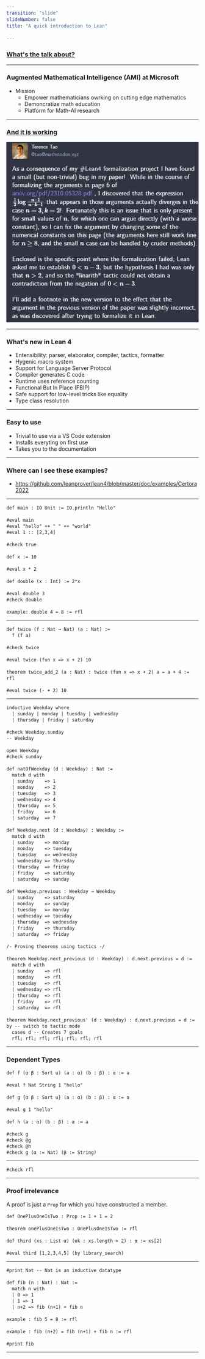 ```yaml
---
transition: "slide"
slideNumber: false
title: "A quick introduction to Lean"

---
```


### [What's the talk about?](https://github.com/leanprover/lean4)

---

### Augmented Mathematical Intelligence (AMI) at Microsoft

- Mission
  - Empower mathematicians owrking on cutting edge mathematics
  - Demoncratize math education
  - Platform for Math-AI research

---

### [And it is working](https://mathstodon.xyz/@tao/111287749336059662)

![Terence Tao](images/tao.png)

---

### What's new in Lean 4

- Entensibility: parser, elaborator, compiler, tactics, formatter
- Hygenic macro system
- Support for Language Server Protocol
- Compiler generates C code
- Runtime uses reference counting
- Functional But In Place (FBIP)
- Safe support for low-level tricks like equality
- Type class resolution

---

### Easy to use

- Trivial to use via a VS Code extension
- Installs everyting on first use
- Takes you to the documentation

---

### Where can I see these examples?

- https://github.com/leanprover/lean4/blob/master/doc/examples/Certora2022

---

```lean
def main : IO Unit := IO.println "Hello"

#eval main
#eval "hello" ++ " " ++ "world"
#eval 1 :: [2,3,4]

#check true

def x := 10

#eval x * 2

def double (x : Int) := 2*x

#eval double 3
#check double

example: double 4 = 8 := rfl
```

---

```lean
def twice (f : Nat → Nat) (a : Nat) :=
  f (f a)

#check twice

#eval twice (fun x => x + 2) 10

theorem twice_add_2 (a : Nat) : twice (fun x => x + 2) a = a + 4 := rfl

#eval twice (· + 2) 10
```

---

```lean
inductive Weekday where
  | sunday | monday | tuesday | wednesday
  | thursday | friday | saturday

#check Weekday.sunday
-- Weekday

open Weekday
#check sunday

def natOfWeekday (d : Weekday) : Nat :=
  match d with
  | sunday    => 1
  | monday    => 2
  | tuesday   => 3
  | wednesday => 4
  | thursday  => 5
  | friday    => 6
  | saturday  => 7

def Weekday.next (d : Weekday) : Weekday :=
  match d with
  | sunday    => monday
  | monday    => tuesday
  | tuesday   => wednesday
  | wednesday => thursday
  | thursday  => friday
  | friday    => saturday
  | saturday  => sunday

def Weekday.previous : Weekday → Weekday
  | sunday    => saturday
  | monday    => sunday
  | tuesday   => monday
  | wednesday => tuesday
  | thursday  => wednesday
  | friday    => thursday
  | saturday  => friday

/- Proving theorems using tactics -/

theorem Weekday.next_previous (d : Weekday) : d.next.previous = d :=
  match d with
  | sunday    => rfl
  | monday    => rfl
  | tuesday   => rfl
  | wednesday => rfl
  | thursday  => rfl
  | friday    => rfl
  | saturday  => rfl

theorem Weekday.next_previous' (d : Weekday) : d.next.previous = d := by -- switch to tactic mode
  cases d -- Creates 7 goals
  rfl; rfl; rfl; rfl; rfl; rfl; rfl

```

---

### Dependent Types

```lean
def f (α β : Sort u) (a : α) (b : β) : α := a

#eval f Nat String 1 "hello"

def g {α β : Sort u} (a : α) (b : β) : α := a

#eval g 1 "hello"

def h (a : α) (b : β) : α := a

#check g
#check @g
#check @h
#check g (α := Nat) (β := String)
```

---

```lean
#check rfl
```

---

### Proof irrelevance

A proof is just a `Prop` for which you have constructed a member.

```lean
def OnePlusOneIsTwo : Prop := 1 + 1 = 2

theorem onePlusOneIsTwo : OnePlusOneIsTwo := rfl

def third (xs : List α) (ok : xs.length > 2) : α := xs[2]

#eval third [1,2,3,4,5] (by library_search)

```

---

```lean
#print Nat -- Nat is an inductive datatype

def fib (n : Nat) : Nat :=
  match n with
  | 0 => 1
  | 1 => 1
  | n+2 => fib (n+1) + fib n

example : fib 5 = 8 := rfl

example : fib (n+2) = fib (n+1) + fib n := rfl

#print fib
```

---

